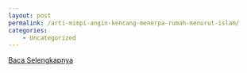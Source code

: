 ```yaml
---
layout: post
permalink: /arti-mimpi-angin-kencang-menerpa-rumah-menurut-islam/
categories:
    - Uncategorized
---
```


[Baca Selengkapnya](/05)